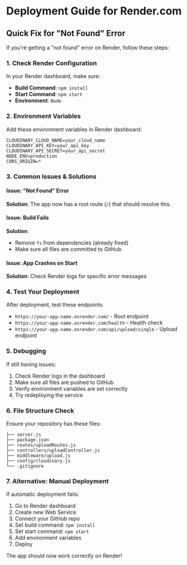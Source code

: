 # Deployment Guide for Render.com

## Quick Fix for "Not Found" Error

If you're getting a "not found" error on Render, follow these steps:

### 1. Check Render Configuration

In your Render dashboard, make sure:

- **Build Command**: `npm install`
- **Start Command**: `npm start`
- **Environment**: `Node`

### 2. Environment Variables

Add these environment variables in Render dashboard:

```
CLOUDINARY_CLOUD_NAME=your_cloud_name
CLOUDINARY_API_KEY=your_api_key
CLOUDINARY_API_SECRET=your_api_secret
NODE_ENV=production
CORS_ORIGIN=*
```

### 3. Common Issues & Solutions

#### Issue: "Not Found" Error
**Solution**: The app now has a root route (`/`) that should resolve this.

#### Issue: Build Fails
**Solution**: 
- Remove `fs` from dependencies (already fixed)
- Make sure all files are committed to GitHub

#### Issue: App Crashes on Start
**Solution**: Check Render logs for specific error messages

### 4. Test Your Deployment

After deployment, test these endpoints:

- `https://your-app-name.onrender.com/` - Root endpoint
- `https://your-app-name.onrender.com/health` - Health check
- `https://your-app-name.onrender.com/api/upload/single` - Upload endpoint

### 5. Debugging

If still having issues:

1. Check Render logs in the dashboard
2. Make sure all files are pushed to GitHub
3. Verify environment variables are set correctly
4. Try redeploying the service

### 6. File Structure Check

Ensure your repository has these files:
```
├── server.js
├── package.json
├── routes/uploadRoutes.js
├── controllers/uploadController.js
├── middleware/upload.js
├── config/cloudinary.js
└── .gitignore
```

### 7. Alternative: Manual Deployment

If automatic deployment fails:

1. Go to Render dashboard
2. Create new Web Service
3. Connect your GitHub repo
4. Set build command: `npm install`
5. Set start command: `npm start`
6. Add environment variables
7. Deploy

The app should now work correctly on Render! 